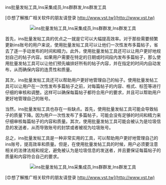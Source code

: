 ins批量发帖工具,Ins采集成员,Ins群群发,Ins群发工具

[😍想了解推广相关软件的朋友请登录 http://www.vst.tw](http://www.vst.tw)

 <center><img src="https://vst.tw/MP4/tuiguang/png/6.png" alt="ins批量发帖工具,Ins采集成员,Ins群群发,Ins群发工具"></center>

首先，ins批量发帖工具的优点之一就是它可以大幅提高效率。对于那些需要频繁更新ins账号的用户来说，使用批量发帖工具可以让他们一次性发布多篇帖子，省去了逐一手动发布的时间和精力。此外，使用批量发帖工具还可以让用户更好地规划自己的帖子内容。如果用户需要在特定的日期或时间段内发布多篇帖子，那么使用批量发帖工具可以让他们预先编排好所有的帖子内容，并在指定的时间内自动发布，从而确保内容的连贯性和质量。

其次，ins批量发帖工具还可以帮助用户更好地管理自己的帖子。使用批量发帖工具可以让用户在一次性发布多篇帖子之前，对每篇帖子的内容、格式、标签等进行仔细的审核和调整。这样可以确保每篇帖子都符合用户的要求，并且可以帮助用户更好地管理自己的账号。

当然，ins批量发帖工具也存在一些缺点。首先，使用批量发帖工具可能会导致帖子的质量下降。因为用户一次性发布了多篇帖子，可能会没有足够的时间和精力来仔细审核每篇帖子的内容和质量。其次，使用批量发帖工具可能会被认为是垃圾信息的发送者，从而导致账号的封禁或者被视为垃圾账号。

总之，ins批量发帖工具是一种非常实用的工具，可以帮助用户更好地管理自己的ins账号，提高效率和质量。但是，在使用批量发帖工具的时候，用户必须要注意相关的法律法规和规定，避免被认为是垃圾信息的发送者，并且要保证每篇帖子的质量和内容符合自己的要求。

 <center><img src="https://vst.tw/MP4/tuiguang/png/0.png" alt="ins批量发帖工具,Ins采集成员,Ins群群发,Ins群发工具"></center>

[😍想了解推广相关软件的朋友请登录 http://www.vst.tw](http://www.vst.tw)



